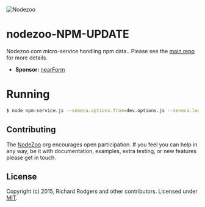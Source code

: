 ![Nodezoo](https://raw.githubusercontent.com/rjrodger/nodezoo-web/to-redux/client/assets/img/logo-nodezoo.png)

# nodezoo-NPM-UPDATE
Nodezoo.com micro-service handling npm data.. Please see the [main repo]() for more details.

- __Sponsor:__ [nearForm][]




# Running

```sh
$ node npm-service.js --seneca.options.from=dev.options.js --seneca.log.all
```

## Contributing
The [NodeZoo][] org encourages open participation. If you feel you can help in any way, be it with documentation, examples, extra testing, or new features please get in touch.

## License
Copyright (c) 2015, Richard Rodgers and other contributors.
Licensed under [MIT][].


[MIT]: ./LICENSE
[Code of Conduct]: https://github.com/nearform/vidi-contrib/docs/code_of_conduct.md
[nearForm]: http://www.nearform.com/
[NodeZoo]: http://www.nodezoo.com/
